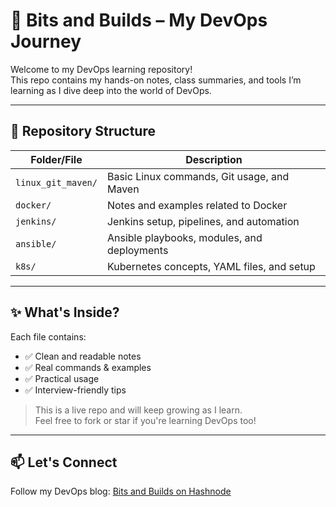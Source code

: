 # 🚀 Bits and Builds – My DevOps Journey

Welcome to my DevOps learning repository!  
This repo contains my hands-on notes, class summaries, and tools I’m learning as I dive deep into the world of DevOps.

---

## 📁 Repository Structure

| Folder/File         | Description                                 |
|---------------------|---------------------------------------------|
| `linux_git_maven/`  | Basic Linux commands, Git usage, and Maven  |
| `docker/`           | Notes and examples related to Docker        |
| `jenkins/`          | Jenkins setup, pipelines, and automation    |
| `ansible/`          | Ansible playbooks, modules, and deployments |
| `k8s/`              | Kubernetes concepts, YAML files, and setup  |


---

## ✨ What's Inside?
Each file contains:
- ✅ Clean and readable notes
- ✅ Real commands & examples
- ✅ Practical usage
- ✅ Interview-friendly tips

> This is a live repo and will keep growing as I learn.  
Feel free to fork or star if you're learning DevOps too!

---

## 📫 Let's Connect
Follow my DevOps blog: [Bits and Builds on Hashnode](https://hashnode.com/@yourname)

